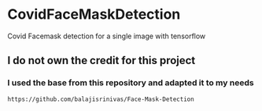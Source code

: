 # CovidFaceMaskDetection
Covid Facemask detection for a single image with tensorflow

## I do not own the credit for this project
### I used the base from this repository and adapted it to my needs

```
https://github.com/balajisrinivas/Face-Mask-Detection
```
